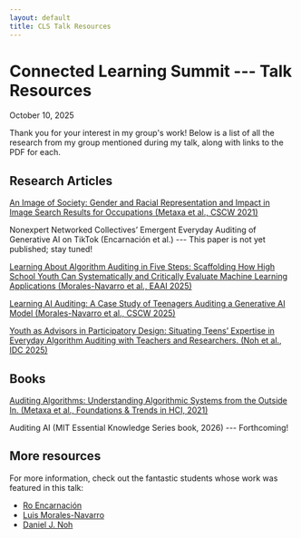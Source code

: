 ```yaml
---
layout: default
title: CLS Talk Resources
---
```


# Connected Learning Summit --- Talk Resources
October 10, 2025

Thank you for your interest in my group's work! Below is a list of all the research from my group mentioned during my talk, along with links to the PDF for each. 

## Research Articles
[An Image of Society: Gender and Racial Representation and Impact in Image Search Results for Occupations (Metaxa et al., CSCW 2021)][image]

Nonexpert Networked Collectives’ Emergent Everyday Auditing of Generative AI on TikTok (Encarnación et al.) --- This paper is not yet published; stay tuned! 

[Learning About Algorithm Auditing in Five Steps: Scaffolding How High School Youth Can Systematically and Critically Evaluate Machine Learning Applications (Morales-Navarro et al., EAAI 2025)][fivesteps]

[Learning AI Auditing: A Case Study of Teenagers Auditing a Generative AI Model (Morales-Navarro et al., CSCW 2025)][casestudy]

[Youth as Advisors in Participatory Design: Situating Teens’ Expertise in Everyday Algorithm Auditing with Teachers and Researchers. (Noh et al., IDC 2025)][advisors]

## Books

[Auditing Algorithms: Understanding Algorithmic Systems from the Outside In. (Metaxa et al., Foundations & Trends in HCI, 2021)][fnt]

Auditing AI (MIT Essential Knowledge Series book, 2026) --- Forthcoming! 


## More resources

For more information, check out the fantastic students whose work was featured in this talk:

- [Ro Encarnación][ro]
- [Luis Morales-Navarro][luis]
- [Daniel J. Noh][daniel]


[image]: /content/papers/ImageSociety_CSCW2021.pdf
[fivesteps]: /content/papers/MoralesNavarro2025LearningFiveSteps.pdf
[casestudy]: /content/papers/MoralesNavarro2025FiveStepsCaseStudy.pdf
[advisors]: /content/papers/Noh2025YouthAdvisors.pdf
[fnt]: /content/papers/Metaxa2021Audits.pdf
[ro]: http://roencarnacion.com
[luis]: http://luismn.com
[daniel]: https://www.danieljnoh.com
